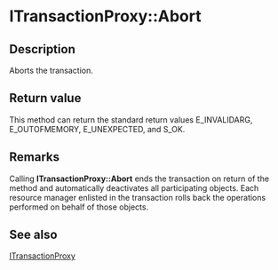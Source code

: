# ITransactionProxy::Abort

## Description

Aborts the transaction.

## Return value

This method can return the standard return values E_INVALIDARG, E_OUTOFMEMORY, E_UNEXPECTED, and S_OK.

## Remarks

Calling **ITransactionProxy::Abort** ends the transaction on return of the method and automatically deactivates all participating objects. Each resource manager enlisted in the transaction rolls back the operations performed on behalf of those objects.

## See also

[ITransactionProxy](https://learn.microsoft.com/windows/desktop/api/comsvcs/nn-comsvcs-itransactionproxy)